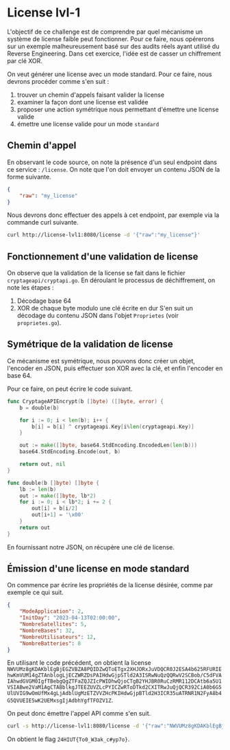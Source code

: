 # License lvl-1

L'objectif de ce challenge est de comprendre par quel mécanisme un système de license faible peut fonctionner.
Pour ce faire, nous opérerons sur un exemple malheureusement basé sur des audits réels ayant utilisé du Reverse Engineering.
Dans cet exercice, l'idée est de casser un chiffrement par clé XOR.

On veut générer une license avec un mode standard.
Pour ce faire, nous devrons procéder comme s'en suit :
 1. trouver un chemin d'appels faisant valider la license
 2. examiner la façon dont une license est validée
 3. proposer une action symétrique nous permettant d'émettre une license valide
 4. émettre une license valide pour un mode `standard`

## Chemin d'appel

En observant le code source, on note la présence d'un seul endpoint dans ce service : `/license`.
On note que l'on doit envoyer un contenu JSON de la forme suivante.
```json
{
    "raw": "my_license"
}
```

Nous devrons donc effectuer des appels à cet endpoint, par exemple via la commande curl suivante.
```bash
curl http://license-lvl1:8080/license -d '{"raw":"my_license"}'
```

## Fonctionnement d'une validation de license

On observe que la validation de la license se fait dans le fichier `cryptageapi/cryptapi.go`.
En déroulant le processus de déchiffrement, on note les étapes :
 1. Décodage base 64
 2. XOR de chaque byte modulo une clé écrite en dur
S'en suit un décodage du contenu JSON dans l'objet `Proprietes` (voir `proprietes.go`).

## Symétrique de la validation de license

Ce mécanisme est symétrique, nous pouvons donc créer un objet, l'encoder en JSON, puis effectuer son XOR avec la clé, et enfin l'encoder en base 64.

Pour ce faire, on peut écrire le code suivant.
```go
func CryptageAPIEncrypt(b []byte) ([]byte, error) {
	b = double(b)

	for i := 0; i < len(b); i++ {
		b[i] = b[i] ^ cryptageapi.Key[i%len(cryptageapi.Key)]
	}

	out := make([]byte, base64.StdEncoding.EncodedLen(len(b)))
	base64.StdEncoding.Encode(out, b)

	return out, nil
}

func double(b []byte) []byte {
	lb := len(b)
	out := make([]byte, lb*2)
	for i := 0; i < lb*2; i += 2 {
		out[i] = b[i/2]
		out[i+1] = '\x00'
	}
	return out
}
```

En fournissant notre JSON, on récupère une clé de license.

## Émission d'une license en mode standard

On commence par écrire les propriétés de la license désirée, comme par exemple ce qui suit.
```json
{
    "ModeApplication": 2,
    "InitDay": "2023-04-13T02:00:00",
    "NombreSatellites": 5,
    "NombreBases": 32,
    "NombreUtilisateurs": 12,
    "NombreBatteries": 8
}
```

En utilisant le code précédent, on obtient la license `NWVUMz8gKDAKblEgBjEGZVBZA8PQIDZwQToETgx2XHJORxJuVDQCR0J2ESA4b625RFURIEhwKmVUM14gZTAnblogLjECZWRZDsPAIHdwGjpSTld2A3ISRwNuQzQQRwV2SCBob/C5dFVAIAhwdGVGM0IgfTBebgQgZTFaZQJZIcPWIDhwQjoCTgB2YHJBR0RuCzRMR112DCAtb6a5U1VSIABwe2VaM1AgCTABblkgJTEEZUVZLcPYICZwRToDTkd2CXITRwJuQjQCR392CiA0b6G5UlUVIG9wOmUfMx4gLjAdblUgMzETZVVZHcPKIHdwGjpBTld2H3ICR35uATRNR1N2FyA8b4G5QVUEIE5wK2UEMxsgIjAdbhYgfTFOZV1Z`.

On peut donc émettre l'appel API comme s'en suit.
```bash
curl -s http://license-lvl1:8080/license -d '{"raw":"NWVUMz8gKDAKblEgBjEGZVBZA8PQIDZwQToETgx2XHJORxJuVDQCR0J2ESA4b625RFURIEhwKmVUM14gZTAnblogLjECZWRZDsPAIHdwGjpSTld2A3ISRwNuQzQQRwV2SCBob/C5dFVAIAhwdGVGM0IgfTBebgQgZTFaZQJZIcPWIDhwQjoCTgB2YHJBR0RuCzRMR112DCAtb6a5U1VSIABwe2VaM1AgCTABblkgJTEEZUVZLcPYICZwRToDTkd2CXITRwJuQjQCR392CiA0b6G5UlUVIG9wOmUfMx4gLjAdblUgMzETZVVZHcPKIHdwGjpBTld2H3ICR35uATRNR1N2FyA8b4G5QVUEIE5wK2UEMxsgIjAdbhYgfTFOZV1Z"}' | jq .flag
```

On obtient le flag `24HIUT{To0_W3ak_c#yp7o}`.
